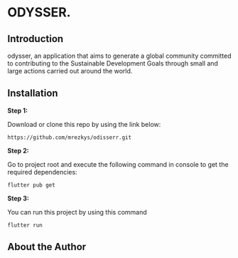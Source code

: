 # ODYSSER.

## Introduction
odysser, an application that aims to generate a global community committed to contributing to the Sustainable Development Goals through small and large actions carried out around the world.


## Installation

**Step 1:**

Download or clone this repo by using the link below:

```
https://github.com/mrezkys/odisserr.git
```

**Step 2:**

Go to project root and execute the following command in console to get the required dependencies: 

```
flutter pub get 
```

**Step 3:**

You can run this project by using this command

```
flutter run
```


## About the Author






